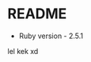 # README

* Ruby version - 2.5.1

<!-- * System dependencies

* Configuration

* Database creation

* Database initialization

* How to run the test suite

* Services (job queues, cache servers, search engines, etc.)

* Deployment instructions

* ... -->

lel kek xd
